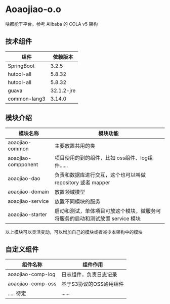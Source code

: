 # Aoaojiao-o.o
啥都能干平台。参考 Alibaba 的 COLA v5 架构

## 技术组件
| 组件         | 依赖版本 |
|------------|------|
| SpringBoot | 3.2.5  |
| hutool-all | 5.8.32  |
| hutool-all | 5.8.32  |
| guava | 32.1.2-jre  |
| common-lang3 | 3.14.0  |


## 模块介绍
|        模块名称     |        模块功能        |
|---------------------|------------------------|
| aoaojiao-common     | 主要放置共用的类        |
| aoaojiao-compponent | 项目使用的到的组件，比如 oss组件、log组件...... |
| aoaojiao-dao        | 负责和数据库进行交互，这个也可以叫做repository 或者 mapper  |
| aoaojiao-domain     | 放置领域模型  |
| aoaojiao-service    | 放置不同模块的服务 |
| aoaojiao-starter    | 启动和测试，单体项目可放这个模块，微服务可将服务的启动和测试放置 service 模块 |

以上模块可以灵活变动，可以增加自己的模块或者减少本架构中的模块


## 自定义组件
| 组件名称          | 组件作用              |
|-------------------|------------------------|
| aoaojiao-comp-log | 日志组件，负责日志记录  |
| aoaojiao-comp-oss | 基于S3协议的OSS通用组件 |
| ..... 待定        | ...... |
